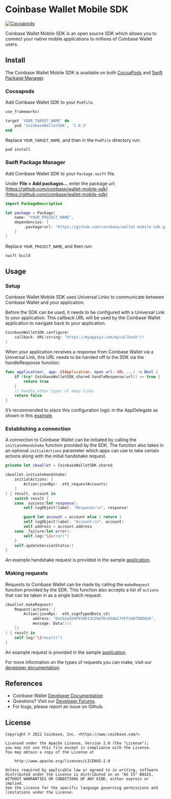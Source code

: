 # Coinbase Wallet Mobile SDK

[![Cocoapods](https://img.shields.io/cocoapods/v/CoinbaseWalletSDK)](https://cocoapods.org/pods/CoinbaseWalletSDK)

Coinbase Wallet Mobile SDK is an open source SDK which allows you to connect your native mobile applications to millions of Coinbase Wallet users.

## Install

The Coinbase Wallet Mobile SDK is available on both [CocoaPods](https://cocoapods.org/) and [Swift Package Manager](https://swift.org/package-manager).

### Cocoapods

Add Coinbase Wallet SDK to your `Podfile`.

```ruby
use_frameworks!

target 'YOUR_TARGET_NAME' do
    pod 'CoinbaseWalletSDK', '1.0.3'
end
```

Replace `YOUR_TARGET_NAME`, and then in the `Podfile` directory run:

```bash
pod install
```

### Swift Package Manager

Add Coinbase Wallet SDK to your `Package.swift` file.

Under **File > Add packages…** enter the package url: [https://github.com/coinbase/wallet-mobile-sdk](https://github.com/coinbase/wallet-mobile-sdk)

```swift
import PackageDescription

let package = Package(
    name: "YOUR_PROJECT_NAME",
    dependencies: [
        .package(url: "https://github.com/coinbase/wallet-mobile-sdk.git", from: "1.0.3"),
    ]
)
```

Replace `YOUR_PROJECT_NAME`, and then run:

```bash
swift build
```

## Usage

### Setup

Coinbase Wallet Mobile SDK uses Universal Links to communicate between Coinbase Wallet and your application.

Before the SDK can be used, it needs to be configured with a Universal Link to your application. This callback URL will be used by the Coinbase Wallet application to navigate back to your application.

```swift
CoinbaseWalletSDK.configure(
    callback: URL(string: "https://myappxyz.com/mycallback")!
)
```

When your application receives a response from Coinbase Wallet via a Universal Link, this URL needs to be handed off to the SDK via the handleResponse function.

```swift
func application(_ app: UIApplication, open url: URL ...) -> Bool {
    if (try? CoinbaseWalletSDK.shared.handleResponse(url)) == true {
        return true
    }
    // handle other types of deep links
    return false
}
```

It’s recommended to place this configuration logic in the AppDelegate as shown in this [example](https://github.com/coinbase/wallet-mobile-sdk/blob/master/ios/example/SampleClient/AppDelegate.swift#L19).

### Establishing a connection

A connection to Coinbase Wallet can be initiated by calling the `initiateHandshake` function provided by the SDK. The function also takes in an optional `initialActions` parameter which apps can use to take certain actions along with the initial handshake request.

```swift
private let cbwallet = CoinbaseWalletSDK.shared

cbwallet.initiateHandshake(
    initialActions: [
        Action(jsonRpc: .eth_requestAccounts)
    ]
) { result, account in
    switch result {
    case .success(let response):
        self.logObject(label: "Response:\n", response)

        guard let account = account else { return }
        self.logObject(label: "Account:\n", account)
        self.address = account.address
    case .failure(let error):
        self.log("\(error)")
    }
    self.updateSessionStatus()
}
```

An example handshake request is provided in the sample [application](https://github.com/coinbase/wallet-mobile-sdk/blob/master/ios/example/SampleClient/ViewController.swift#L63).

### Making requests

Requests to Coinbase Wallet can be made by calling the `makeRequest` function provided by the SDK. This function also accepts a list of `actions` that can be taken in as a single batch request.

```swift
cbwallet.makeRequest(
    Request(actions: [
        Action(jsonRpc: .eth_signTypedData_v3(
            address: "0xCD2a3d9F938E13CD947Ec05AbC7FE734Df8DD826",
            message: Data()))
    ])
) { result in
    self.log("\(result)")
}
```

An example request is provided in the sample [application](https://github.com/coinbase/coinbase-wallet-sdk/blob/master/examples/native-sdk-ios-client/SampleApp/ViewController.swift#L29).

For more information on the types of requests you can make, visit our [developer documentation](https://docs.cloud.coinbase.com/wallet-sdk/docs/mobile-sdk-overview).

## References
- Coinbase Wallet [Developer Documentation](https://docs.cloud.coinbase.com/wallet-sdk/docs)
- Questions? Visit our [Developer Forums](https://forums.coinbasecloud.dev/).
- For bugs, please report an issue on Github.

## License

```
Copyright © 2022 Coinbase, Inc. <https://www.coinbase.com/>

Licensed under the Apache License, Version 2.0 (the "License");
you may not use this file except in compliance with the License.
You may obtain a copy of the License at

    http://www.apache.org/licenses/LICENSE-2.0

Unless required by applicable law or agreed to in writing, software
distributed under the License is distributed on an "AS IS" BASIS,
WITHOUT WARRANTIES OR CONDITIONS OF ANY KIND, either express or implied.
See the License for the specific language governing permissions and
limitations under the License.
```

